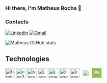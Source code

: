### Hi there, I'm Matheus Rocha 👋

### Contacts

[![Linkedin](https://img.shields.io/badge/LinkedIn-0077B5?style=for-the-badge&logo=linkedin&logoColor=white)](https://www.linkedin.com/in/matheus-rocha-690158166/)
[![Gmail](https://img.shields.io/badge/Gmail-D14836?style=for-the-badge&logo=gmail&logoColor=white)](mailTo:matheusmrp36@hotmail.com)

![Matheus GitHub stats](https://github-readme-stats.vercel.app/api?username=MatheusRocha1&show_icons=true&theme=radical)

## Technologies

<div style="display: inline-block">
  <img align="center" style="height:30px" alt="html5" src="https://img.shields.io/badge/HTML5-E34F26?style=for-the-badge&logo=html5&logoColor=white"/>
  <img align="center" style="height:30px" alt="css3" src="https://img.shields.io/badge/CSS3-007eff?style=for-the-badge&logo=css3&logoColor=white"/>
  <img align="center" style="height:30px" alt="sass" src="https://img.shields.io/badge/Sass-CC6699?style=for-the-badge&logo=sass&logoColor=white"/>
  <img align="center" style="height:30px" alt="javascript" src="https://img.shields.io/badge/JavaScript-FFCC00?style=for-the-badge&logo=javascript&logoColor=white"/>
  <img align="center" style="height:30px" alt="jquery" src="https://img.shields.io/badge/jQuery-0769Af?style=for-the-badge&logo=jquery&logoColor=white"/>
  <img align="center" style="height:30px" alt="reactjs" src="https://img.shields.io/badge/React-20232A?style=for-the-badge&logo=react&logoColor=61DAFB"/>
  <img align="center" style="height:30px" alt="reactjs" src="https://img.shields.io/badge/GIT-E44C30?style=for-the-badge&logo=git&logoColor=white"/>
  <img align="center" style="height:20px;background:#fff; padding: 5px" alt="reactjs" src="https://vtex.com/wp-content/themes/VTEXTheme/v2/images/base/vtex.svg"/>
  <img align="center" style="height:20px;background:#96bf48; padding: 5px" alt="reactjs" src="https://cdn.shopify.com/static/imagery-landing/shopify_monotone_white.svg"/>
</div>

<!--
Here are some ideas to get you started:

- 🔭 I’m currently working on ...
- 🌱 I’m currently learning ...
- 👯 I’m looking to collaborate on ...
- 🤔 I’m looking for help with ...
- 💬 Ask me about ...
- 📫 How to reach me: ...
- 😄 Pronouns: ...
- ⚡ Fun fact: ...
-->
